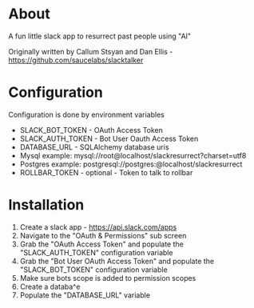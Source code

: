About
=====

A fun little slack app to resurrect past people using "AI"

Originally written by Callum Stsyan and Dan Ellis - https://github.com/saucelabs/slacktalker

Configuration
=============

Configuration is done by environment variables

* SLACK_BOT_TOKEN - OAuth Access Token
* SLACK_AUTH_TOKEN - Bot User Oauth Access Token
* DATABASE_URL - SQLAlchemy database uris
 * Mysql example: mysql://root@localhost/slackresurrect?charset=utf8
 * Postgres example: postgresql://postgres:@localhost/slackresurrect
* ROLLBAR_TOKEN - optional - Token to talk to rollbar

Installation
============

1) Create a slack app - https://api.slack.com/apps
2) Navigate to the "OAuth & Permissions" sub screen
3) Grab the "OAuth Access Token" and populate the "SLACK_AUTH_TOKEN" configuration variable
4) Grab the "Bot User OAuth Access Token" and populate the "SLACK_BOT_TOKEN" configuration variable
5) Make sure bots scope is added to permission scopes
6) Create a databa^e
7) Populate the "DATABASE_URL" variable

